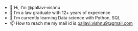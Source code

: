 - 👋 Hi, I’m @pallavi-vishnu
- 👀 I’m a law graduate with 12+ years of experience
- 🌱 I’m currently learning  Data science with Python, SQL
- 📫 How to reach me my mail id is pallavi.vishnu9@gmail.com

<!---
pallavi-vishnu/pallavi-vishnu is a ✨ special ✨ repository because its `README.md` (this file) appears on your GitHub profile.
You can click the Preview link to take a look at your changes.
--->
